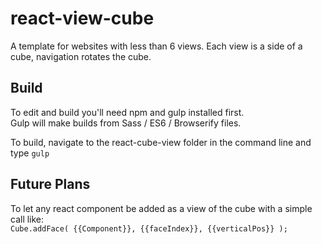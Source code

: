 # react-view-cube

A template for websites with less than 6 views. Each view is a side of a cube, navigation rotates the cube.


Build
-------
To edit and build you'll need npm and gulp installed first.  
Gulp will make builds from Sass / ES6 / Browserify files.

To build, navigate to the react-cube-view folder in the command line and type `gulp`


Future Plans
-------
To let any react component be added as a view of the cube with a simple call like:  
`Cube.addFace( {{Component}}, {{faceIndex}}, {{verticalPos}} );`
